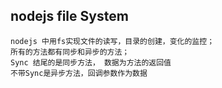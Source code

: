 ## nodejs file System

    nodejs 中用fs实现文件的读写，目录的创建，变化的监控；
    所有的方法都有同步和异步的方法；
    Sync 结尾的是同步方法， 数据为方法的返回值
    不带Sync是异步方法，回调参数作为数据


##
